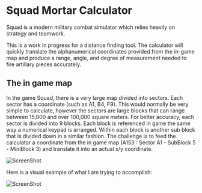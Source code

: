 # Squad Mortar Calculator

Squad is a modern military combat simulator which relies heavily on strategy and teamwork.

This is a work in progress for a distance finding tool. The calculator will quickly translate the alphanumerical coordinates provided from the in-game map and produce a range, angle, and degree of measurement needed to fire artillary pieces accurately.

## The in game map
In the game Squad, there is a very large map divided into sectors. Each sector has a coordinate (such as A1, B4, F9). This would normally be very simple to calculate, however the sectors are large blocks that can range between 15,000 and over 100,000 square meters. 
For better accuracy, each sector is divided into 9 blocks. Each block is referenced in game the same way a numerical keypad is arranged. Within each block is another sub block that is divided down in a similar fashion. The challenge is to feed the calculator a coordinate from the in game map (A153 : Sector A1 - SubBlock 5 - MiniBlock 3) and translate it into an actual x/y coordinate.

![ScreenShot](https://github.com/Strmiska/mortar-calculator/blob/master/Squad%20Map.jpg?raw=true)

Here is a visual example of what I am trying to accomplish:

![ScreenShot](https://github.com/Strmiska/mortar-calculator/blob/master/Map%20Reference.png?raw=true)
